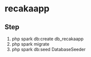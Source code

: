 # recakaapp

## Step
1. php spark db:create db_recakaapp
2. php spark migrate
3. php spark db:seed DatabaseSeeder
